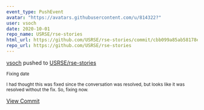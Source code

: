 ```yaml
---
event_type: PushEvent
avatar: "https://avatars.githubusercontent.com/u/814322?"
user: vsoch
date: 2020-10-01
repo_name: USRSE/rse-stories
html_url: https://github.com/USRSE/rse-stories/commit/cbb099a85ab58178ee16a11d45da9d6728084de9
repo_url: https://github.com/USRSE/rse-stories
---
```


<a href='https://github.com/vsoch' target='_blank'>vsoch</a> pushed to <a href='https://github.com/USRSE/rse-stories' target='_blank'>USRSE/rse-stories</a>

<small>Fixing date

I had thought this was fixed since the conversation was resolved, but looks like it was resolved without the fix. So, fixing now.</small>

<a href='https://github.com/USRSE/rse-stories/commit/cbb099a85ab58178ee16a11d45da9d6728084de9' target='_blank'>View Commit</a>